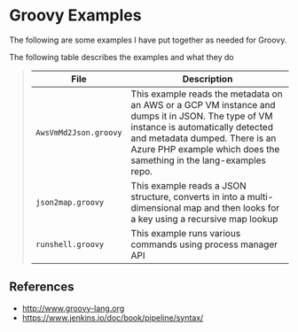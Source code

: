 Groovy Examples
===============

The following are some examples I have put together as needed for Groovy.

The following table describes the examples and what they do

>| File | Description | 
>| ----- | ----------- |
>| `AwsVmMd2Json.groovy` | This example reads the metadata on an AWS or a GCP VM instance and dumps it in JSON. The type of VM instance is automatically detected and metadata dumped. There is an Azure PHP example which does the samething in the lang-examples repo. |
>| `json2map.groovy` | This example reads a JSON structure, converts in into a multi-dimensional map and then looks for a key using a recursive map lookup |
>| `runshell.groovy` | This example runs various commands using process manager API |

References
----------
- http://www.groovy-lang.org
- https://www.jenkins.io/doc/book/pipeline/syntax/



